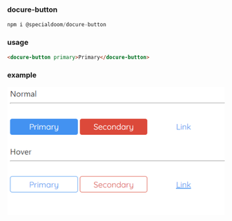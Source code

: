 ### docure-button

```js
npm i @specialdoom/docure-button
```

### usage

```html
<docure-button primary>Primary</docure-button>
```

### example 

![Presentation](presentation.png)